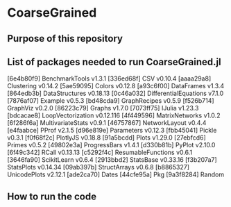 # CoarseGrained

## Purpose of this repository

## List of packages needed to run CoarseGrained.jl
  [6e4b80f9] BenchmarkTools v1.3.1
  [336ed68f] CSV v0.10.4
  [aaaa29a8] Clustering v0.14.2
  [5ae59095] Colors v0.12.8
  [a93c6f00] DataFrames v1.3.4
  [864edb3b] DataStructures v0.18.13
  [0c46a032] DifferentialEquations v7.1.0
  [7876af07] Example v0.5.3
  [bd48cda9] GraphRecipes v0.5.9
  [f526b714] GraphViz v0.2.0
  [86223c79] Graphs v1.7.0
  [7073ff75] IJulia v1.23.3
  [bdcacae8] LoopVectorization v0.12.116
  [4f449596] MatrixNetworks v1.0.2
  [6f286f6a] MultivariateStats v0.9.1
  [46757867] NetworkLayout v0.4.4
  [e4faabce] PProf v2.1.5
  [d96e819e] Parameters v0.12.3
  [fbb45041] Pickle v0.3.1
  [f0f68f2c] PlotlyJS v0.18.8
  [91a5bcdd] Plots v1.29.0
  [27ebfcd6] Primes v0.5.2
  [49802e3a] ProgressBars v1.4.1
  [d330b81b] PyPlot v2.10.0
  [6f49c342] RCall v0.13.13
  [c5292f4c] ResumableFunctions v0.6.1
  [3646fa90] ScikitLearn v0.6.4
  [2913bbd2] StatsBase v0.33.16
  [f3b207a7] StatsPlots v0.14.34
  [09ab397b] StructArrays v0.6.8
  [b8865327] UnicodePlots v2.12.1
  [ade2ca70] Dates
  [44cfe95a] Pkg
  [9a3f8284] Random
## How to run the code

